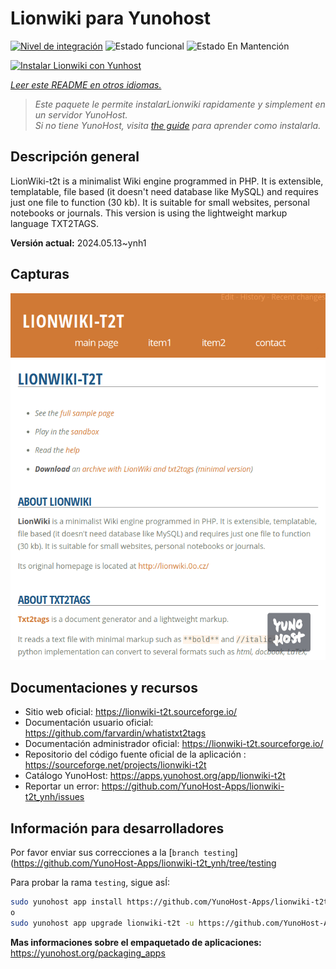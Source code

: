 <!--
Este archivo README esta generado automaticamente<https://github.com/YunoHost/apps/tree/master/tools/readme_generator>
No se debe editar a mano.
-->

# Lionwiki para Yunohost

[![Nivel de integración](https://dash.yunohost.org/integration/lionwiki-t2t.svg)](https://dash.yunohost.org/appci/app/lionwiki-t2t) ![Estado funcional](https://ci-apps.yunohost.org/ci/badges/lionwiki-t2t.status.svg) ![Estado En Mantención](https://ci-apps.yunohost.org/ci/badges/lionwiki-t2t.maintain.svg)

[![Instalar Lionwiki con Yunhost](https://install-app.yunohost.org/install-with-yunohost.svg)](https://install-app.yunohost.org/?app=lionwiki-t2t)

*[Leer este README en otros idiomas.](./ALL_README.md)*

> *Este paquete le permite instalarLionwiki rapidamente y simplement en un servidor YunoHost.*  
> *Si no tiene YunoHost, visita [the guide](https://yunohost.org/install) para aprender como instalarla.*

## Descripción general

LionWiki-t2t is a minimalist Wiki engine programmed in PHP. It is extensible, templatable, file based (it doesn't need database like MySQL) and requires just one file to function (30 kb). It is suitable for small websites, personal notebooks or journals. This version is using the lightweight markup language TXT2TAGS.


**Versión actual:** 2024.05.13~ynh1

## Capturas

![Captura de Lionwiki](./doc/screenshots/screenshot_lionwikit2t.png)

## Documentaciones y recursos

- Sitio web oficial: <https://lionwiki-t2t.sourceforge.io/>
- Documentación usuario oficial: <https://github.com/farvardin/whatistxt2tags>
- Documentación administrador oficial: <https://lionwiki-t2t.sourceforge.io/>
- Repositorio del código fuente oficial de la aplicación : <https://sourceforge.net/projects/lionwiki-t2t>
- Catálogo YunoHost: <https://apps.yunohost.org/app/lionwiki-t2t>
- Reportar un error: <https://github.com/YunoHost-Apps/lionwiki-t2t_ynh/issues>

## Información para desarrolladores

Por favor enviar sus correcciones a la [`branch testing`](https://github.com/YunoHost-Apps/lionwiki-t2t_ynh/tree/testing

Para probar la rama `testing`, sigue asÍ:

```bash
sudo yunohost app install https://github.com/YunoHost-Apps/lionwiki-t2t_ynh/tree/testing --debug
o
sudo yunohost app upgrade lionwiki-t2t -u https://github.com/YunoHost-Apps/lionwiki-t2t_ynh/tree/testing --debug
```

**Mas informaciones sobre el empaquetado de aplicaciones:** <https://yunohost.org/packaging_apps>
